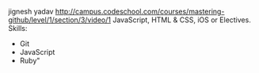 
jignesh yadav
http://campus.codeschool.com/courses/mastering-github/level/1/section/3/video/1
JavaScript, HTML & CSS, iOS or Electives.
Skills:
* Git
* JavaScript
* Ruby"
